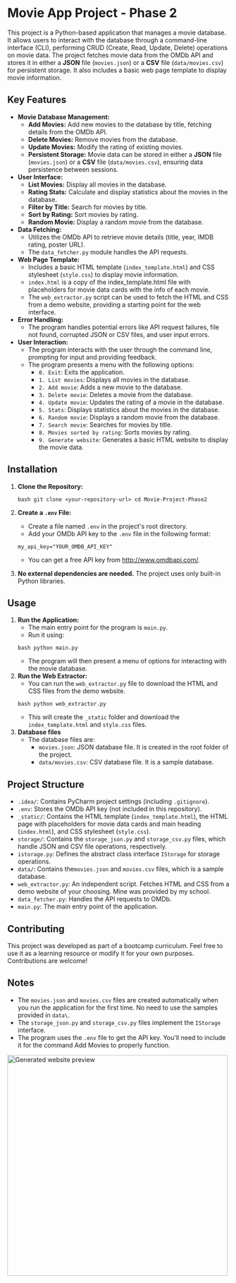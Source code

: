 # Movie App Project - Phase 2

This project is a Python-based application that manages a movie database. It allows users to interact with the database through a command-line interface (CLI), performing CRUD (Create, Read, Update, Delete) operations on movie data. The project fetches movie data from the OMDb API and stores it in either a **JSON** file (`movies.json`) or a **CSV** file (`data/movies.csv`) for persistent storage. It also includes a basic web page template to display movie information.

## Key Features

*   **Movie Database Management:**
    *   **Add Movies:** Add new movies to the database by title, fetching details from the OMDb API.
    *   **Delete Movies:** Remove movies from the database.
    *   **Update Movies:** Modify the rating of existing movies.
    *   **Persistent Storage:** Movie data can be stored in either a **JSON** file (`movies.json`) or a **CSV** file (`data/movies.csv`), ensuring data persistence between sessions.
*   **User Interface:**
    *   **List Movies:** Display all movies in the database.
    *   **Rating Stats:** Calculate and display statistics about the movies in the database.
    *   **Filter by Title:** Search for movies by title.
    *   **Sort by Rating:** Sort movies by rating.
    *   **Random Movie:** Display a random movie from the database.
*   **Data Fetching:**
    *   Utilizes the OMDb API to retrieve movie details (title, year, IMDB rating, poster URL).
    *   The `data_fetcher.py` module handles the API requests.
*   **Web Page Template:**
    *   Includes a basic HTML template (`index_template.html`) and CSS stylesheet (`style.css`) to display movie information.
    *   `index.html` is a copy of the index_template.html file with placeholders for movie data cards with the info of each movie.
    *   The `web_extractor.py` script can be used to fetch the HTML and CSS from a demo website, providing a starting point for the web interface.
*   **Error Handling:**
    *   The program handles potential errors like API request failures, file not found, corrupted JSON or CSV files, and user input errors.
*   **User Interaction:**
    *   The program interacts with the user through the command line, prompting for input and providing feedback.
    *   The program presents a menu with the following options:
        *   `0. Exit`: Exits the application.
        *   `1. List movies`: Displays all movies in the database.
        *   `2. Add movie`: Adds a new movie to the database.
        *   `3. Delete movie`: Deletes a movie from the database.
        *   `4. Update movie`: Updates the rating of a movie in the database.
        *   `5. Stats`: Displays statistics about the movies in the database.
        *   `6. Random movie`: Displays a random movie from the database.
        *   `7. Search movie`: Searches for movies by title.
        *   `8. Movies sorted by rating`: Sorts movies by rating.
        *   `9. Generate website`: Generates a basic HTML website to display the movie data.

## Installation

1.  **Clone the Repository:**
    ```
    bash git clone <your-repository-url> cd Movie-Project-Phase2
    ```
2. **Create a `.env` File:**
    *   Create a file named `.env` in the project's root directory.
    *   Add your OMDb API key to the `.env` file in the following format:
    ```
    my_api_key="YOUR_OMDB_API_KEY" 
    ```
    *   You can get a free API key from http://www.omdbapi.com/.

3.  **No external dependencies are needed.** The project uses only built-in Python libraries.

## Usage

1.  **Run the Application:**
    *   The main entry point for the program is `main.py`.
    *   Run it using:
    ```
    bash python main.py
    ```
    *   The program will then present a menu of options for interacting with the movie database.
2.  **Run the Web Extractor:**
    *   You can run the `web_extractor.py` file to download the HTML and CSS files from the demo website.
    ```
    bash python web_extractor.py
    ```
    *   This will create the `_static` folder and download the `index_template.html` and `style.css` files.
3.  **Database files**
    *   The database files are:
        *   `movies.json`: JSON database file. It is created in the root folder of the project.
        *   `data/movies.csv`: CSV database file. It is a sample database.

## Project Structure

*   `.idea/`: Contains PyCharm project settings (including `.gitignore`).
*   `.env`: Stores the OMDb API key (not included in this repository).
*   `_static/`: Contains the HTML template (`index_template.html`), the HTML page with placeholders for movie data cards and main heading (`index.html`), and CSS stylesheet (`style.css`).
*   `storage/`: Contains the `storage_json.py` and `storage_csv.py` files, which handle JSON and CSV file operations, respectively.
*   `istorage.py`: Defines the abstract class interface `IStorage` for storage operations.
*   `data/`: Contains the`movies.json` and `movies.csv` files, which is a sample database.
*   `web_extractor.py`: An independent script. Fetches HTML and CSS from a demo website of your choosing. Mine was provided by my school.
*   `data_fetcher.py`: Handles the API requests to OMDb.
*   `main.py`: The main entry point of the application.

## Contributing

This project was developed as part of a bootcamp curriculum. Feel free to use it as a learning resource or modify it for your own purposes. Contributions are welcome!

## Notes

*   The `movies.json` and `movies.csv` files are created automatically when you run the application for the first time. No need to use the samples provided in `data\`.
*   The `storage_json.py` and `storage_csv.py` files implement the `IStorage` interface.
*   The program uses the `.env` file to get the API key. You'll need to include it for the command Add Movies to properly function.


<img width="500" alt="Generated website preview" src="https://github.com/user-attachments/assets/23b372e5-00ac-48f0-935d-1cf5e7ea59e0" />

